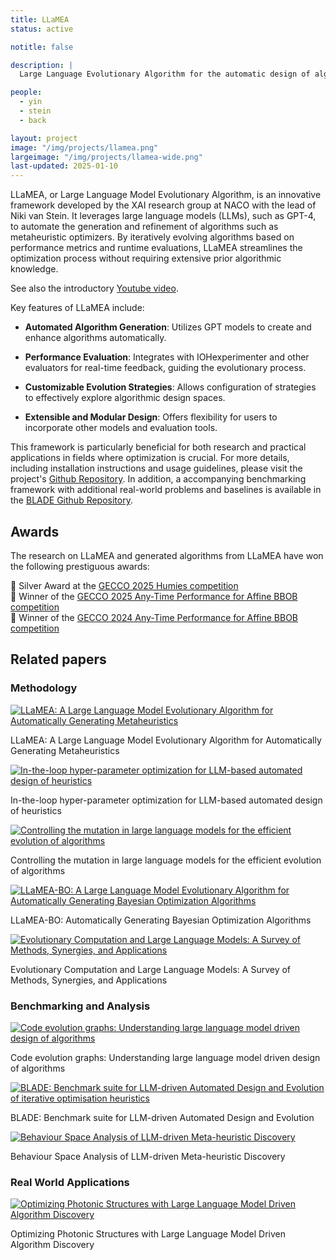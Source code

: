 ```yaml
---
title: LLaMEA
status: active

notitle: false

description: |
  Large Language Evolutionary Algorithm for the automatic design of algorithms.

people:
  - yin
  - stein
  - back

layout: project
image: "/img/projects/llamea.png"
largeimage: "/img/projects/llamea-wide.png"
last-updated: 2025-01-10
---
```



LLaMEA, or Large Language Model Evolutionary Algorithm, is an innovative framework developed by the XAI research group at NACO with the lead of Niki van Stein. It leverages large language models (LLMs), such as GPT-4, to automate the generation and refinement of algorithms such as metaheuristic optimizers. By iteratively evolving algorithms based on performance metrics and runtime evaluations, LLaMEA streamlines the optimization process without requiring extensive prior algorithmic knowledge. 

See also the introductory [Youtube video](https://www.youtube.com/embed/LtFc8K5Uc4w).

Key features of LLaMEA include:

- **Automated Algorithm Generation**: Utilizes GPT models to create and enhance algorithms automatically.

- **Performance Evaluation**: Integrates with IOHexperimenter and other evaluators for real-time feedback, guiding the evolutionary process.

- **Customizable Evolution Strategies**: Allows configuration of strategies to effectively explore algorithmic design spaces.

- **Extensible and Modular Design**: Offers flexibility for users to incorporate other models and evaluation tools.

This framework is particularly beneficial for both research and practical applications in fields where optimization is crucial. For more details, including installation instructions and usage guidelines, please visit the project's [Github Repository](https://github.com/XAI-liacs/LLaMEA).
In addition, a accompanying benchmarking framework with additional real-world problems and baselines is available in the [BLADE Github Repository](https://github.com/XAI-liacs/BLADE).

## Awards

The research on LLaMEA and generated algorithms from LLaMEA have won the following prestiguous awards:

🥈 Silver Award at the [GECCO 2025 Humies competition](https://gecco-2025.sigevo.org/Humies-Awards)  
🏅 Winner of the [GECCO 2025 Any-Time Performance for Affine BBOB competition](https://gecco-2025.sigevo.org/Competition-Awards#AA4AffineBBOB_Competition)  
🏅 Winner of the [GECCO 2024 Any-Time Performance for Affine BBOB competition](https://gecco-2024.sigevo.org/Competition-Awards.html#Anytime_Algorithms_for_Many-affine_BBOB_Functions)

## Related papers

### Methodology
<div class="card-columns">
  <div class="card">
    <a href="https://dl.acm.org/doi/abs/10.1109/TEVC.2024.3497793" target="_blank">
      <img class="img-fluid mb-2" src="/img/llamea/llamea1.png" alt="LLaMEA: A Large Language Model Evolutionary Algorithm for Automatically Generating Metaheuristics"/>
    </a>
    <div class="card-body">
      <p class="card-title">LLaMEA: A Large Language Model Evolutionary Algorithm for Automatically Generating Metaheuristics</p>
    </div>
  </div>
  <div class="card">
    <a href="https://dl.acm.org/doi/10.1145/3731567" target="_blank">
      <img class="img-fluid mb-2" src="/img/llamea/llamea2-hpo.png" alt="In-the-loop hyper-parameter optimization for LLM-based automated design of heuristics"/>
    </a>
    <div class="card-body">
      <p class="card-title">In-the-loop hyper-parameter optimization for LLM-based automated design of heuristics</p>
    </div>
  </div>
  <div class="card">
    <a href="https://link.springer.com/chapter/10.1007/978-3-031-90065-5_25" target="_blank">
      <img class="img-fluid mb-2" src="/img/llamea/llamea3-mutation.png" alt="Controlling the mutation in large language models for the efficient evolution of algorithms"/>
    </a>
    <div class="card-body">
      <p class="card-title">Controlling the mutation in large language models for the efficient evolution of algorithms</p>
    </div>
  </div>
  <div class="card">
    <a href="https://arxiv.org/abs/2505.21034" target="_blank">
      <img class="img-fluid mb-2" src="/img/llamea/llamea4-bo.png" alt="LLaMEA-BO: A Large Language Model Evolutionary Algorithm for Automatically Generating Bayesian Optimization Algorithms"/>
    </a>
    <div class="card-body">
      <p class="card-title">LLaMEA-BO: Automatically Generating Bayesian Optimization Algorithms</p>
    </div>
  </div>
  <div class="card">
    <a href="https://arxiv.org/abs/2505.15741" target="_blank">
      <img class="img-fluid mb-2" src="/img/llamea/llamea5-survey.png" alt="Evolutionary Computation and Large Language Models: A Survey of Methods, Synergies, and Applications"/>
    </a>
    <div class="card-body">
      <p class="card-title">Evolutionary Computation and Large Language Models: A Survey of Methods, Synergies, and Applications</p>
    </div>
  </div>
</div>

### Benchmarking and Analysis
<div class="card-columns">
  <div class="card">
    <a href="https://dl.acm.org/doi/10.1145/3712256.3726328" target="_blank">
      <img class="img-fluid mb-2" src="/img/llamea/llamea6-ceg.png" alt="Code evolution graphs: Understanding large language model driven design of algorithms"/>
    </a>
    <div class="card-body">
      <p class="card-title">Code evolution graphs: Understanding large language model driven design of algorithms</p>
    </div>
  </div>
  <div class="card">
    <a href="https://arxiv.org/html/2504.20183v1" target="_blank">
      <img class="img-fluid mb-2" src="/img/llamea/llamea9-blade.png" alt="BLADE: Benchmark suite for LLM-driven Automated Design and Evolution of iterative optimisation heuristics"/>
    </a>
    <div class="card-body">
      <p class="card-title">BLADE: Benchmark suite for LLM-driven Automated Design and Evolution</p>
    </div>
  </div>
  <div class="card">
    <a href="https://arxiv.org/abs/2507.03605" target="_blank">
      <img class="img-fluid mb-2" src="/img/llamea/llamea7-behaviour.png" alt="Behaviour Space Analysis of LLM-driven Meta-heuristic Discovery"/>
    </a>
    <div class="card-body">
      <p class="card-title">Behaviour Space Analysis of LLM-driven Meta-heuristic Discovery</p>
    </div>
  </div>
</div>

### Real World Applications
<div class="card-columns">
  <div class="card">
    <a href="https://arxiv.org/abs/2503.19742">
      <img class="img-fluid mb-2" src="/img/llamea/llamea8-optics.png" alt="Optimizing Photonic Structures with Large Language Model Driven Algorithm Discovery"/>
    </a>
    <div class="card-body">
      <p class="card-title">Optimizing Photonic Structures with Large Language Model Driven Algorithm Discovery</p>
    </div>
  </div>
</div>


